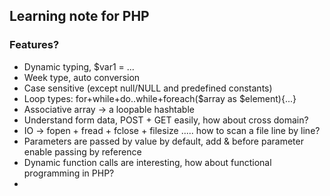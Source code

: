 ## Learning note for PHP ##

### Features?
* Dynamic typing, $var1 = ...
* Week type, auto conversion
* Case sensitive (except null/NULL and predefined constants)
* Loop types: for+while+do..while+foreach($array as $element){...}
* Associative array -> a loopable hashtable
* Understand form data, POST + GET easily, how about cross domain?
* IO -> fopen + fread + fclose + filesize ..... how to scan a file line by line?
* Parameters are passed by value by default, add & before parameter enable passing by reference
* Dynamic function calls are interesting, how about functional programming in PHP?
* 
